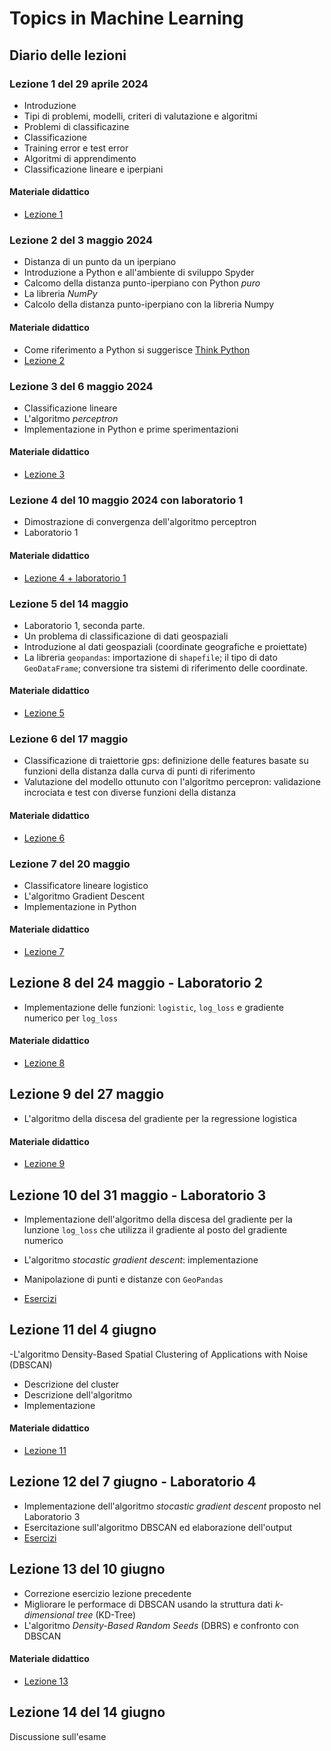 # Topics in Machine Learning

## Diario delle lezioni

### Lezione 1 del 29 aprile 2024

- Introduzione
- Tipi di problemi, modelli, criteri di valutazione e algoritmi
- Problemi di classificazine
- Classificazione
- Training error e test error
- Algoritmi di apprendimento
- Classificazione lineare e iperpiani

#### Materiale didattico

- [Lezione 1](lez_01.ipynb)

### Lezione 2 del 3 maggio 2024

- Distanza di un punto da un iperpiano
- Introduzione a Python e all'ambiente di sviluppo Spyder
- Calcomo della distanza punto-iperpiano con Python *puro*
- La libreria *NumPy*
- Calcolo della distanza punto-iperpiano con la libreria Numpy

#### Materiale didattico

- Come riferimento a Python si suggerisce [Think Python](https://greenteapress.com/thinkpython/thinkpython.html)
- [Lezione 2](lez_02.ipynb)

### Lezione 3 del 6 maggio 2024

- Classificazione lineare
- L'algoritmo *perceptron*
- Implementazione in Python e prime sperimentazioni

#### Materiale didattico

- [Lezione 3](lez_03.ipynb)

### Lezione 4 del 10 maggio 2024 con laboratorio 1

- Dimostrazione di convergenza dell'algoritmo perceptron
- Laboratorio 1

#### Materiale didattico

- [Lezione 4 + laboratorio 1](lez_04+lab_01.ipynb)

### Lezione 5 del 14 maggio

- Laboratorio 1, seconda parte.
- Un problema di classificazione di dati geospaziali
- Introduzione al dati geospaziali (coordinate geografiche e proiettate)
- La libreria `geopandas`: importazione di `shapefile`; il tipo di dato `GeoDataFrame`; conversione tra sistemi di riferimento delle coordinate.

#### Materiale didattico

- [Lezione 5](lez_05.ipynb)

### Lezione 6 del 17 maggio

  - Classificazione di traiettorie gps: definizione delle features basate su funzioni della distanza dalla curva di punti di riferimento
  - Valutazione del modello ottunuto con l'algoritmo percepron: validazione incrociata e test con diverse funzioni della distanza

#### Materiale didattico

- [Lezione 6](lez_06.ipynb)

### Lezione 7 del 20 maggio

- Classificatore lineare logistico
- L'algoritmo Gradient Descent
- Implementazione in Python

#### Materiale didattico

- [Lezione 7](lez_07.ipynb)

## Lezione 8 del 24 maggio - Laboratorio 2

- Implementazione delle funzioni: `logistic`, `log_loss` e gradiente numerico per `log_loss`

#### Materiale didattico

- [Lezione 8](lez_08.ipynb)

## Lezione 9 del 27 maggio

- L'algoritmo della discesa del gradiente per la regressione logistica

#### Materiale didattico

- [Lezione 9](lez_09.ipynb)

## Lezione 10 del 31 maggio - Laboratorio 3

- Implementazione dell'algoritmo della discesa del gradiente per la lunzione `log_loss` che utilizza il gradiente al posto del gradiente numerico
- L'algoritmo *stocastic gradient descent*: implementazione
- Manipolazione di punti e distanze con `GeoPandas`

- [Esercizi](lez_10.ipynb)
   
## Lezione 11 del 4 giugno

-L'algoritmo Density-Based Spatial Clustering of Applications with Noise (DBSCAN)
  - Descrizione del cluster
  - Descrizione dell'algoritmo
  - Implementazione

#### Materiale didattico

- [Lezione 11](lez_11.ipynb)

## Lezione 12 del 7 giugno - Laboratorio 4

- Implementazione dell'algoritmo *stocastic gradient descent* proposto nel Laboratorio 3
- Esercitazione sull'algoritmo DBSCAN ed elaborazione dell'output
- [Esercizi](lez_12.ipynb)

## Lezione 13 del 10 giugno

- Correzione esercizio lezione precedente
- Migliorare le performace di DBSCAN usando la struttura dati *k-dimensional tree* (KD-Tree)
- L'algoritmo *Density-Based Random Seeds* (DBRS) e confronto con DBSCAN

#### Materiale didattico

- [Lezione 13](lez_13.ipynb)

## Lezione 14 del 14 giugno

Discussione sull'esame
